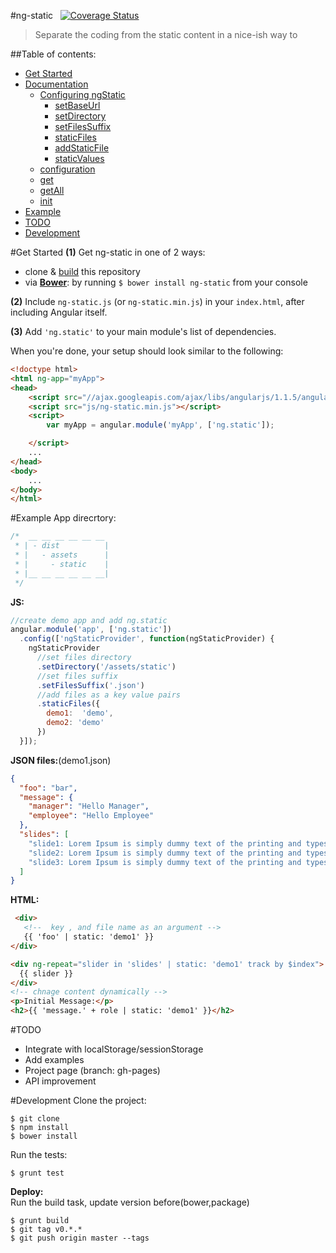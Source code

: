 #ng-static &nbsp; [![Coverage Status](https://coveralls.io/repos/a8m/ng-static/badge.png?branch=master)](https://coveralls.io/r/a8m/ng-static?branch=master)
>Separate the coding from the static content in a nice-ish way to

##Table of contents:
- [Get Started](#get-started)
- [Documentation](documentation)
  - [Configuring ngStatic](#configuring-ngstatic)
    - [setBaseUrl]()
    - [setDirectory]()
    - [setFilesSuffix]()
    - [staticFiles]()
    - [addStaticFile]()
    - [staticValues]()
  - [configuration]()
  - [get]()
  - [getAll]()
  - [init]()
- [Example](#example)
- [TODO](#todo)
- [Development](#development)

#Get Started
**(1)** Get ng-static in one of 2 ways:
  - clone & [build](#developing) this repository
  - via **[Bower](http://bower.io/)**: by running `$ bower install ng-static` from your console

**(2)** Include `ng-static.js` (or `ng-static.min.js`) in your `index.html`, after including Angular itself.

**(3)** Add `'ng.static'` to your main module's list of dependencies.

When you're done, your setup should look similar to the following:

```html
<!doctype html>
<html ng-app="myApp">
<head>
    <script src="//ajax.googleapis.com/ajax/libs/angularjs/1.1.5/angular.min.js"></script>
    <script src="js/ng-static.min.js"></script>
    <script>
        var myApp = angular.module('myApp', ['ng.static']);

    </script>
    ...
</head>
<body>
    ...
</body>
</html>
```
#Example
App direcrtory:
```js
/*  __ __ __ __ __ __
 * | - dist          |
 * |   - assets      |
 * |     - static    |
 * |__ __ __ __ __ __|
 */
```
**JS:**
```js
//create demo app and add ng.static
angular.module('app', ['ng.static'])
  .config(['ngStaticProvider', function(ngStaticProvider) {
    ngStaticProvider
      //set files directory
      .setDirectory('/assets/static')
      //set files suffix
      .setFilesSuffix('.json')
      //add files as a key value pairs
      .staticFiles({
        demo1:  'demo',
        demo2: 'demo'
      })
  }]);
```
**JSON files:**(demo1.json)
```json
{
  "foo": "bar",
  "message": {
    "manager": "Hello Manager",
    "employee": "Hello Employee"
  },
  "slides": [
    "slide1: Lorem Ipsum is simply dummy text of the printing and typesetting industry.",
    "slide2: Lorem Ipsum is simply dummy text of the printing and typesetting industry.",
    "slide3: Lorem Ipsum is simply dummy text of the printing and typesetting industry."
  ]
}
```
**HTML:**
```html
 <div>
   <!--  key , and file name as an argument -->
   {{ 'foo' | static: 'demo1' }}
</div>

<div ng-repeat="slider in 'slides' | static: 'demo1' track by $index">
  {{ slider }}
</div>
<!-- chnage content dynamically -->
<p>Initial Message:</p>
<h2>{{ 'message.' + role | static: 'demo1' }}</h2>
```
#TODO
- Integrate with localStorage/sessionStorage
- Add examples
- Project page (branch: gh-pages)
- API improvement

#Development
Clone the project: <br/>
```
$ git clone 
$ npm install
$ bower install
```
Run the tests:
```
$ grunt test
```
**Deploy:**<br/>
Run the build task, update version before(bower,package)
```
$ grunt build
$ git tag v0.*.*
$ git push origin master --tags

